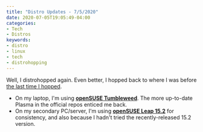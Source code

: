```yaml
---
title: "Distro Updates - 7/5/2020"
date: 2020-07-05T19:05:49-04:00
categories:
- Tech
- Distros
keywords:
- distro
- linux
- tech
- distrohopping
---
```

Well, I distrohopped again. Even better, I hopped back to where I was before [the last time I hopped](/2020/06/distro-updates/).

* On my laptop, I\'m using [**openSUSE Tumbleweed**](www.opensuse.org/#Tumbleweed). The more up-to-date Plasma in the official repos enticed me back.
* On my secondary PC/server, I\'m using [**openSUSE Leap 15.2**](https://www.opensuse.org/#Leap) for consistency, and also because I hadn\'t tried the recently-released 15.2 version.
